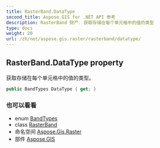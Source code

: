 ```yaml
---
title: RasterBand.DataType
second_title: Aspose.GIS for .NET API 参考
description: RasterBand 财产. 获取存储在每个单元格中的值的类型
type: docs
weight: 20
url: /zh/net/aspose.gis.raster/rasterband/datatype/
---
```

## RasterBand.DataType property

获取存储在每个单元格中的值的类型。

```csharp
public BandTypes DataType { get; }
```

### 也可以看看

* enum [BandTypes](../../bandtypes/)
* class [RasterBand](../)
* 命名空间 [Aspose.Gis.Raster](../../rasterband/)
* 部件 [Aspose.GIS](../../../)


